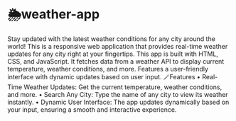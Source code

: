 # 🌦️weather-app
Stay updated with the latest weather conditions for any city around the world!
This is a responsive web application that provides real-time weather updates for any city right at your fingertips.
This app is built with HTML, CSS, and JavaScript. It fetches data from a weather API to display current temperature, weather conditions, and more. Features a user-friendly interface with dynamic updates based on user input.
🪄Features
• Real-Time Weather Updates: Get the current temperature, weather conditions, and more.
• Search Any City: Type the name of any city to view its weather instantly.
• Dynamic User Interface: The app updates dynamically based on your input, ensuring a smooth and interactive experience.
